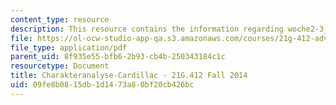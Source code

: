 ```yaml
---
content_type: resource
description: This resource contains the information regarding woche2-3_charakteranalyse-cardillac.
file: https://ol-ocw-studio-app-qa.s3.amazonaws.com/courses/21g-412-advanced-german-literature-culture-madness-murder-mysteries-fall-2014/09fe8b0815db1d1473a80bf20cb426bc_MIT21G_412F14_Wo2-3_Cha.pdf
file_type: application/pdf
parent_uid: 8f935e55-bfb6-2b93-cb4b-250343184c1c
resourcetype: Document
title: Charakteranalyse-Cardillac - 21G.412 Fall 2014
uid: 09fe8b08-15db-1d14-73a8-0bf20cb426bc
---
```

